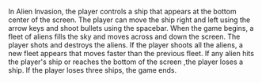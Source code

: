 In Alien Invasion, the player controls a ship that appears at 
the bottom center of the screen. The player can move the ship right
and left using the arrow keys and shoot bullets using the spacebar.
When the game begins, a fleet of aliens fills the sky and moves 
across and down the screen. The player shots and destroys the aliens.
If the player shoots all the aliens, a new fleet appears that moves
faster than the previous fleet. If any alien hits the player's 
ship or reaches the bottom of the screen ,the player loses a ship.
If the player loses three ships, the game ends.